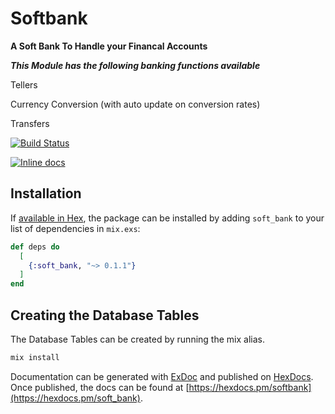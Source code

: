 # Softbank

**A Soft Bank To Handle your Financal Accounts**

***This Module has the following banking functions available***

Tellers

Currency Conversion (with auto update on conversion rates)

Transfers



[![Build Status](https://travis-ci.org/mithereal/elixir-softbank.svg?branch=master)](https://travis-ci.org/mithereal/elixir-softbank)

[![Inline docs](http://inch-ci.org/github/mithereal/elixir-softbank.svg)](http://inch-ci.org/github/mithereal/elixir-softbank)

## Installation

If [available in Hex](https://hex.pm/docs/publish), the package can be installed
by adding `soft_bank` to your list of dependencies in `mix.exs`:

```elixir
def deps do
  [
    {:soft_bank, "~> 0.1.1"}
  ]
end
```
## Creating the Database Tables

The Database Tables can be created by running the mix alias.

```elixir
mix install
```

Documentation can be generated with [ExDoc](https://github.com/elixir-lang/ex_doc)
and published on [HexDocs](https://hexdocs.pm). Once published, the docs can
be found at [https://hexdocs.pm/softbank](https://hexdocs.pm/soft_bank).

